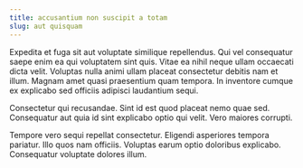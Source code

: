 ```yaml
---
title: accusantium non suscipit a totam
slug: aut quisquam
---
```


Expedita et fuga sit aut voluptate similique repellendus. Qui vel consequatur saepe enim ea qui voluptatem sint quis. Vitae ea nihil neque ullam occaecati dicta velit. Voluptas nulla animi ullam placeat consectetur debitis nam et illum. Magnam amet quasi praesentium quam tempora. In inventore cumque ex explicabo sed officiis adipisci laudantium sequi.

Consectetur qui recusandae. Sint id est quod placeat nemo quae sed. Consequatur aut quia id sint explicabo optio qui velit. Vero maiores corrupti.

Tempore vero sequi repellat consectetur. Eligendi asperiores tempora pariatur. Illo quos nam officiis. Voluptas earum optio doloribus explicabo. Consequatur voluptate dolores illum.
